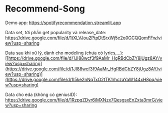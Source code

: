 # Recommend-Song
Demo app: https://spotifyrecommendation.streamlit.app

Data set, tới phần get popularity và release_date: https://drive.google.com/file/d/1tXLVJou2PtpDtSrxWj5e2o0GCQQomFFw/view?usp=sharing


Data sau khi xử lý, dành cho modeling (chưa có lyrics,...):
[[https://drive.google.com/file/d/1JI88wcf3f9AaMr_HgRBdCbZY8jUgz8AY/view?usp=sharing](https://drive.google.com/file/d/1JI88wcf3f9AaMr_HgRBdCbZY8jUgz8AY/view?usp=sharing)](https://drive.google.com/file/d/1I5ke2nNqTxO2tTK1rhczaYaW144xH8pq/view?usp=sharing)

Data cho eda (không có geniusID):
https://drive.google.com/file/d/1RzpqZDvr6iMXNzx7QesgsxEnZxta3mrG/view?usp=sharing

